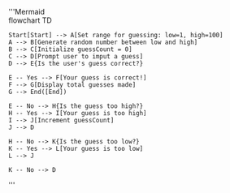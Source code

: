 '''Mermaid  
flowchart TD

    Start[Start] --> A[Set range for guessing: low=1, high=100]
    A --> B[Generate random number between low and high]
    B --> C[Initialize guessCount = 0]
    C --> D[Prompt user to imput a guess]
    D --> E{Is the user's guess correct?}

    E -- Yes --> F[Your guess is correct!]
    F --> G[Display total guesses made]
    G --> End([End])

    E -- No --> H{Is the guess too high?}
    H -- Yes --> I[Your guess is too high]
    I --> J[Increment guessCount]
    J --> D

    H -- No --> K{Is the guess too low?}
    K -- Yes --> L[Your guess is too low]
    L --> J

    K -- No --> D
'''
